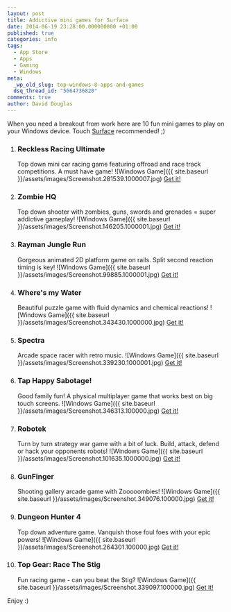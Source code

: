 ```yaml
---
layout: post
title: Addictive mini games for Surface
date: 2014-06-19 23:28:00.000000000 +01:00
published: true
categories: info
tags:
  - App Store
  - Apps
  - Gaming
  - Windows
meta:
  _wp_old_slug: top-windows-8-apps-and-games
  dsq_thread_id: "5664736820"
comments: true
author: David Douglas
---
```


When you need a breakout from work here are 10 fun mini games to play on your Windows device. Touch [Surface](http://www.microsoft.com/surface/en-gb/products/surface-pro-3) recommended! ;)

1. ### Reckless Racing Ultimate
   Top down mini car racing game featuring offroad and race track competitions. A must have game!
   ![Windows Game]({{ site.baseurl }}/assets/images/Screenshot.281539.1000007.jpg)
   [Get it!](http://apps.microsoft.com/webpdp/app/b97db997-a80e-4c97-8313-ebd081c8bf6d)
2. ### Zombie HQ
   Top down shooter with zombies, guns, swords and grenades = super addictive gameplay!
   ![Windows Game]({{ site.baseurl }}/assets/images/Screenshot.146205.1000001.jpg)
   [Get it!](http://apps.microsoft.com/webpdp/app/0ef51bbb-44ff-412f-8993-d4b46a35bea5)
3. ### Rayman Jungle Run
   Gorgeous animated 2D platform game on rails. Split second reaction timing is key!
   ![Windows Game]({{ site.baseurl }}/assets/images/Screenshot.99885.1000001.jpg)
   [Get it!](http://apps.microsoft.com/webpdp/app/1949ac00-ec5a-4c2b-b81f-0811076cf6fc)
4. ### Where's my Water
   Beautiful puzzle game with fluid dynamics and chemical reactions!
   ![Windows Game]({{ site.baseurl }}/assets/images/Screenshot.343430.1000000.jpg)
   [Get it!](http://apps.microsoft.com/webpdp/app/b8ba215c-1a2b-40ac-861c-a77abe7a5b03)
5. ### Spectra
   Arcade space racer with retro music.
   ![Windows Game]({{ site.baseurl }}/assets/images/Screenshot.339230.1000001.jpg)
   [Get it!](http://apps.microsoft.com/windows/en-us/app/cf0db676-9a16-4dac-b8d7-0ffd39d71108)
6. ### Tap Happy Sabotage!
   Good family fun! A physical multiplayer game that works best on big touch screens.
   ![Windows Game]({{ site.baseurl }}/assets/images/Screenshot.346313.100000.jpg)
   [Get it!](http://apps.microsoft.com/windows/en-gb/app/08dfb331-1baa-4461-9e5e-50cec12e79d7)
7. ### Robotek
   Turn by turn strategy war game with a bit of luck. Build, attack, defend or hack your opponents robots!
   ![Windows Game]({{ site.baseurl }}/assets/images/Screenshot.101635.1000000.jpg)
   [Get it!](http://apps.microsoft.com/windows/en-us/app/e71a26e6-f9ad-4e8c-b306-f1c32abbdb69)
8. ### GunFinger
   Shooting gallery arcade game with Zooooombies!
   ![Windows Game]({{ site.baseurl }}/assets/images/Screenshot.349076.100000.jpg)
   [Get it!](http://apps.microsoft.com/windows/en-us/app/8a18a7ef-2c83-445e-b912-1c0e851e13a6)
9. ### Dungeon Hunter 4
   Top down adventure game. Vanquish those foul foes with your epic powers!
   ![Windows Game]({{ site.baseurl }}/assets/images/Screenshot.264301.100000.jpg)
   [Get it!](http://apps.microsoft.com/webpdp/app/355a3ebb-7c96-49c0-980b-8f17e4f6afed)
10. ### Top Gear: Race The Stig
    Fun racing game - can you beat the Stig?
    ![Windows Game]({{ site.baseurl }}/assets/images/Screenshot.339097.100000.jpg)
    [Get it!](http://apps.microsoft.com/windows/en-us/app/9d3821e5-0c5e-42b2-b5d3-585a4654a08b)

Enjoy :)
